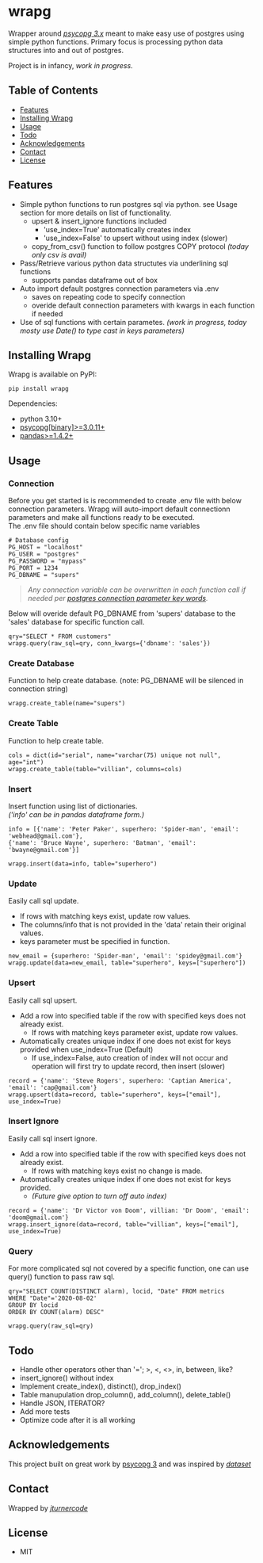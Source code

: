 # wrapg
Wrapper around [_psycopg 3.x_](https://www.psycopg.org/psycopg3/docs/index.html) meant to make easy use of postgres using simple python functions. Primary focus is processing python data structures into and out of postgres.

Project is in infancy, _work in progress_.


## Table of Contents
* [Features](#features)
* [Installing Wrapg](#setup)
* [Usage](#usage)
* [Todo](#todo)
* [Acknowledgements](#acknowledgements)
* [Contact](#contact)
* [License](#license)


## Features
- Simple python functions to run postgres sql via python. see Usage section for more details on list of functionality.
    - upsert & insert_ignore functions included
        - 'use_index=True' automatically creates index
        - 'use_index=False' to upsert without using index (slower)
    - copy_from_csv() function to follow postgres COPY protocol *(today only csv is avail)*
- Pass/Retrieve various python data structutes via underlining sql functions
    - supports pandas dataframe out of box
- Auto import default postgres connection parameters via .env
    - saves on repeating code to specify connection
    - overide default connection parameters with kwargs in each function if needed
- Use of sql functions with certain parametes. *(work in progress, today mosty use Date() to type cast in keys parameters)*


## Installing Wrapg
Wrapg is available on PyPI:
```
pip install wrapg
```

Dependencies:
- python 3.10+
- [psycopg[binary]>=3.0.11+](https://www.psycopg.org/psycopg3/docs/index.html)
- [pandas>=1.4.2+](https://pandas.pydata.org/docs/index.html)


## Usage 

### Connection
Before you get started is is recommended to create .env file with below connection parameters.
Wrapg will auto-import default connectionn parameters and make all functions ready to be executed.  
The .env file should contain below specific name variables
```
# Database config
PG_HOST = "localhost"
PG_USER = "postgres"
PG_PASSWORD = "mypass"
PG_PORT = 1234
PG_DBNAME = "supers"
```

> *Any connection variable can be overwritten in each function call if needed per [postgres connection parameter key words](https://www.postgresql.org/docs/current/libpq-connect.html#LIBPQ-PARAMKEYWORDS).*

Below will overide default PG_DBNAME from 'supers' database to the 'sales' database for specific function call.
```
qry="SELECT * FROM customers" 
wrapg.query(raw_sql=qry, conn_kwargs={'dbname': 'sales'})

```
### Create Database
Function to help create database.
(note: PG_DBNAME will be silenced in connection string)

```
wrapg.create_table(name="supers")
```

### Create Table
Function to help create table.

```
cols = dict(id="serial", name="varchar(75) unique not null", age="int")
wrapg.create_table(table="villian", columns=cols)
```

### Insert
Insert function using list of dictionaries.  
*('info' can be in pandas dataframe form.)*
```
info = [{'name': 'Peter Paker', superhero: 'Spider-man', 'email': 'webhead@gmail.com'},
{'name': 'Bruce Wayne', superhero: 'Batman', 'email': 'bwayne@gmail.com'}]

wrapg.insert(data=info, table="superhero")
```

### Update
Easily call sql update.  
- If rows with matching keys exist, update row values.
- The columns/info that is not provided in the 'data' retain their original values.
- keys parameter must be specified in function.

```
new_email = {superhero: 'Spider-man', 'email': 'spidey@gmail.com'}
wrapg.update(data=new_email, table="superhero", keys=["superhero"])
```


### Upsert
Easily call sql upsert.  
- Add a row into specified table if the row with specified keys does not already exist. 
    - If rows with matching keys parameter exist, update row values.
- Automatically creates unique index if one does not exist for keys provided when use_index=True (Default)
    - If use_index=False, auto creation of index will not occur and operation will first try to update record, then insert (slower)

```
record = {'name': 'Steve Rogers', superhero: 'Captian America', 'email': 'cap@gmail.com'}
wrapg.upsert(data=record, table="superhero", keys=["email"], use_index=True)
```

### Insert Ignore
Easily call sql insert ignore. 
- Add a row into specified table if the row with specified keys does not already exist.
    - If rows with matching keys exist no change is made.
- Automatically creates unique index if one does not exist for keys provided.
    - *(Future give option to turn off auto index)*

```
record = {'name': 'Dr Victor von Doom', villian: 'Dr Doom', 'email': 'doom@gmail.com'}
wrapg.insert_ignore(data=record, table="villian", keys=["email"], use_index=True)
```

### Query
For more complicated sql not covered by a specific function, one can use query() function to pass raw sql. 

```
qry="SELECT COUNT(DISTINCT alarm), locid, "Date" FROM metrics
WHERE "Date"='2020-08-02'
GROUP BY locid
ORDER BY COUNT(alarm) DESC" 

wrapg.query(raw_sql=qry)
```

## Todo
- Handle other operators other than '='; >, <, <>, in, between, like?
- insert_ignore() without index
- Implement create_index(), distinct(), drop_index()
- Table manupulation drop_column(), add_column(), delete_table()
- Handle JSON, ITERATOR?
- Add more tests
- Optimize code after it is all working


## Acknowledgements
This project built on great work by [psycopg 3](https://www.psycopg.org/psycopg3/docs/index.html) and was inspired by [_dataset_](https://dataset.readthedocs.io/en/latest/) 


## Contact
Wrapped by [_jturnercode_](https://github.com/jturnercode)


## License
- MIT


